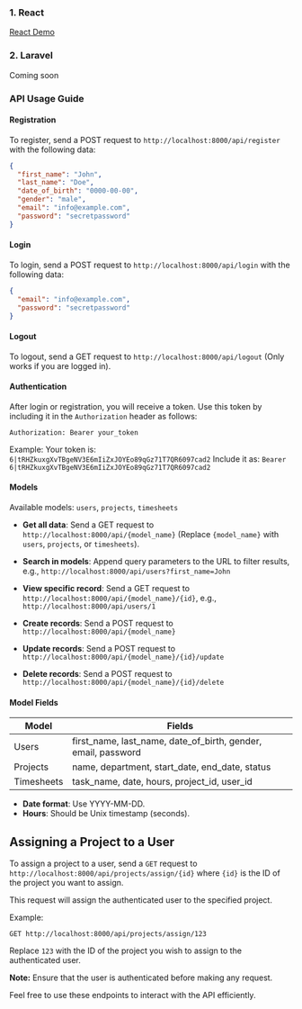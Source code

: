 ### 1. React
[React Demo](https://assessment-gh6j.onrender.com)
### 2. Laravel
Coming soon

### API Usage Guide

#### Registration
To register, send a POST request to `http://localhost:8000/api/register` with the following data:
```json
{
  "first_name": "John",
  "last_name": "Doe",
  "date_of_birth": "0000-00-00",
  "gender": "male",
  "email": "info@example.com",
  "password": "secretpassword"
}
```

#### Login
To login, send a POST request to `http://localhost:8000/api/login` with the following data:
```json
{
  "email": "info@example.com",
  "password": "secretpassword"
}
```

#### Logout
To logout, send a GET request to `http://localhost:8000/api/logout` (Only works if you are logged in).

#### Authentication
After login or registration, you will receive a token. Use this token by including it in the `Authorization` header as follows:
```
Authorization: Bearer your_token
```
Example:
Your token is: `6|tRHZkuxgXvTBgeNV3E6mIiZxJOYEo89qGz71T7QR6097cad2`
Include it as: `Bearer 6|tRHZkuxgXvTBgeNV3E6mIiZxJOYEo89qGz71T7QR6097cad2`

#### Models
Available models: `users`, `projects`, `timesheets`

- **Get all data**: Send a GET request to `http://localhost:8000/api/{model_name}` (Replace `{model_name}` with `users`, `projects`, or `timesheets`).
  
- **Search in models**: Append query parameters to the URL to filter results, e.g., `http://localhost:8000/api/users?first_name=John`

- **View specific record**: Send a GET request to `http://localhost:8000/api/{model_name}/{id}`, e.g., `http://localhost:8000/api/users/1`

- **Create records**: Send a POST request to `http://localhost:8000/api/{model_name}`

- **Update records**: Send a POST request to `http://localhost:8000/api/{model_name}/{id}/update`

- **Delete records**: Send a POST request to `http://localhost:8000/api/{model_name}/{id}/delete`

#### Model Fields

| Model      | Fields           |
|------------|------------------|
| Users      | first_name, last_name, date_of_birth, gender, email, password |
| Projects   | name, department, start_date, end_date, status |
| Timesheets | task_name, date, hours, project_id, user_id |

- **Date format**: Use YYYY-MM-DD.
- **Hours**: Should be Unix timestamp (seconds).

## Assigning a Project to a User

To assign a project to a user, send a `GET` request to `http://localhost:8000/api/projects/assign/{id}` where `{id}` is the ID of the project you want to assign.

This request will assign the authenticated user to the specified project.

Example:
```
GET http://localhost:8000/api/projects/assign/123
```

Replace `123` with the ID of the project you wish to assign to the authenticated user.

**Note:** Ensure that the user is authenticated before making any request.

Feel free to use these endpoints to interact with the API efficiently.

